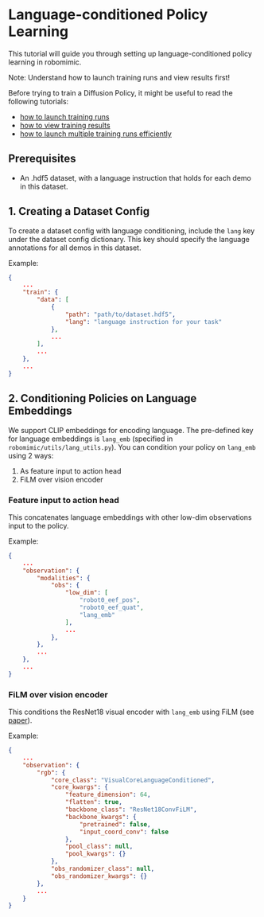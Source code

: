 # Language-conditioned Policy Learning

This tutorial will guide you through setting up language-conditioned policy learning in robomimic.

<div class="admonition note">
<p class="admonition-title">Note: Understand how to launch training runs and view results first!</p>

Before trying to train a Diffusion Policy, it might be useful to read the following tutorials:
- [how to launch training runs](./configs.html)
- [how to view training results](./viewing_results.html)
- [how to launch multiple training runs efficiently](./hyperparam_scan.html) 

</div>

## Prerequisites

- An .hdf5 dataset, with a language instruction that holds for each demo in this dataset.

## 1. Creating a Dataset Config

To create a dataset config with language conditioning, include the `lang` key under the dataset config dictionary. This key should specify the language annotations for all demos in this dataset.

Example:
```json
{
    ...
    "train": {
        "data": [
            {
                "path": "path/to/dataset.hdf5",
                "lang": "language instruction for your task"
            },
            ...
        ],
        ...
    },
    ...
}
```

## 2. Conditioning Policies on Language Embeddings

We support CLIP embeddings for encoding language. The pre-defined key for language embeddings is `lang_emb` (specified in `robomimic/utils/lang_utils.py`). You can condition your policy on `lang_emb` using 2 ways:

1. As feature input to action head
2. FiLM over vision encoder

### Feature input to action head

This concatenates language embeddings with other low-dim observations input to the policy.

Example:
```json
{
    ...
    "observation": {
        "modalities": {
            "obs": {
                "low_dim": [
                    "robot0_eef_pos",
                    "robot0_eef_quat",
                    "lang_emb"
                ],
                ...
            },
        },
        ...
    },
    ...
}
```

### FiLM over vision encoder

This conditions the ResNet18 visual encoder with `lang_emb` using FiLM (see [paper](https://arxiv.org/pdf/1709.07871)).

Example:
```json
{
    ...
    "observation": {
        "rgb": {
            "core_class": "VisualCoreLanguageConditioned",
            "core_kwargs": {
                "feature_dimension": 64,
                "flatten": true,
                "backbone_class": "ResNet18ConvFiLM",
                "backbone_kwargs": {
                    "pretrained": false,
                    "input_coord_conv": false
                },
                "pool_class": null,
                "pool_kwargs": {}
            },
            "obs_randomizer_class": null,
            "obs_randomizer_kwargs": {}
        },
        ...
    }
}
```
